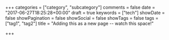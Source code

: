 +++
categories = ["category", "subcategory"]
comments = false
date = "2017-06-27T18:25:28+00:00"
draft = true
keywords = ["tech"]
showDate = false
showPagination = false
showSocial = false
showTags = false
tags = ["tag1", "tag2"]
title = "Adding this as a new page -- watch this space!"

+++

